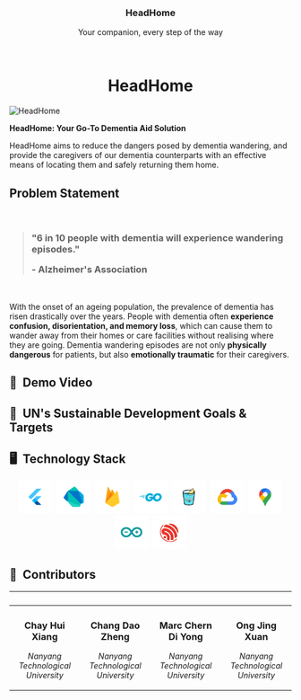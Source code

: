 <br />
<div align="center">
  <div>
  <img width="200px" src="https://firebasestorage.googleapis.com/v0/b/gsc23-12e94.appspot.com/o/members%2Fheadhome_square.png?alt=media&token=96a55b42-7c9f-4e68-b41f-d986efe79c01" alt=""/>
  </div>
  <h3><b>HeadHome</b></h3>
  <p>Your companion, every step of the way</p>
</div>
<br />
<h1 align="center">HeadHome</h1>

![HeadHome](assets/HeadHome.png)

**HeadHome: Your Go-To Dementia Aid Solution**

HeadHome aims to reduce the dangers posed by dementia wandering, and provide the caregivers of our dementia counterparts with an effective means of locating them and safely returning them home.

## Problem Statement
<br/>
<blockquote>
<h3>"6 in 10 people with dementia will experience wandering episodes." 

\- Alzheimer's Association
</h3>
</blockquote>
<br/>

With the onset of an ageing population, the prevalence of dementia has risen drastically over the years. People with dementia often **experience confusion, disorientation, and memory loss**, which can cause them to wander away from their homes or care facilities without realising where they are going. Dementia wandering episodes are not only **physically dangerous** for patients, but also **emotionally traumatic** for their caregivers.

## 🎥 &nbsp;Demo Video

## 🎯 &nbsp;UN's Sustainable Development Goals & Targets

## 🖥️ &nbsp;Technology Stack

<div align="center">
<kbd>
<img src="./assets/icons/Flutter.png" height="60" />
</kbd>
<kbd>
<img src="./assets/icons/Dart.png" height="60" />
</kbd>
<kbd>
<img src="./assets/icons/Firebase.png" height="60" />
</kbd>
<kbd>
<img src="./assets/icons/Go.png" height="60" />
</kbd>
<kbd>
<img src="./assets/icons/Gin.png" height="60" />
</kbd>
<kbd>
<img src="./assets/icons/GCP.png" height="60" />
</kbd>
<kbd>
<img src="./assets/icons/Maps.png" height="60" />
</kbd>
<kbd>
<img src="./assets/icons/Arduino.png" height="60" />
</kbd>
<kbd>
<img src="./assets/icons/ESP32.png" height="60" />
</kbd>
</div>

## 👥 &nbsp;Contributors

|<img width="180px" src="https://firebasestorage.googleapis.com/v0/b/gsc23-12e94.appspot.com/o/members%2Fhuixiang.jpeg?alt=media&token=96a55b42-7c9f-4e68-b41f-d986efe79c01" alt=""/>|<img width="180px" src="https://firebasestorage.googleapis.com/v0/b/gsc23-12e94.appspot.com/o/members%2Fdaozheng.jpeg?alt=media&token=96a55b42-7c9f-4e68-b41f-d986efe79c01" alt=""/>|<img width="180px" src="https://firebasestorage.googleapis.com/v0/b/gsc23-12e94.appspot.com/o/members%2Fmarc.jpeg?alt=media&token=96a55b42-7c9f-4e68-b41f-d986efe79c01" alt=""/>| <img width="180px" src="https://firebasestorage.googleapis.com/v0/b/gsc23-12e94.appspot.com/o/members%2Fjingxuan.jpeg?alt=media&token=96a55b42-7c9f-4e68-b41f-d986efe79c01" alt=""/>
|--------------------------|--------------------------|--------------------------|--------------------------|
|<div align="center"> <h3><b>Chay Hui Xiang</b></h3><p><i>Nanyang Technological University</i></p></div>|<div align="center"><h3><b>Chang Dao Zheng</b></h3><p><i>Nanyang Technological University</i></p></div>|<div align="center"><h3><b>Marc Chern Di Yong</b></h3><p><i>Nanyang Technological University</i></p></div>|<div align="center"><h3><b>Ong Jing Xuan</b></h3><p><i>Nanyang Technological University</i></p></div>|
